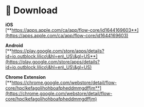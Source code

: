 # 📲 Download

**iOS**\
[**https://apps.apple.com/ca/app/flow-core/id1644169603**](https://apps.apple.com/ca/app/flow-core/id1644169603)

**Android**\
[**https://play.google.com/store/apps/details?id=io.outblock.lilico\&hl=en\_US\&gl=US**](https://play.google.com/store/apps/details?id=io.outblock.lilico\&hl=en\_US\&gl=US)

**Chrome Extension**\
[**https://chrome.google.com/webstore/detail/flow-core/hpclkefagolihohboafpheddmmgdffjm**](https://chrome.google.com/webstore/detail/flow-core/hpclkefagolihohboafpheddmmgdffjm)
